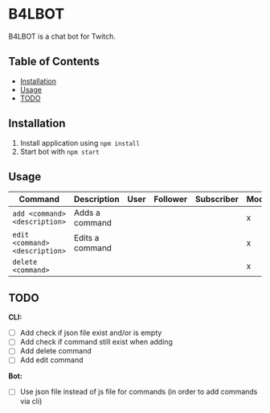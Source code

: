 # B4LBOT

B4LBOT is a chat bot for Twitch.

## Table of Contents

- [Installation](#installation)
- [Usage](#usage)
- [TODO](#todo)

## Installation

1. Install application using `npm install`
2. Start bot with `npm start`

## Usage

| Command                        | Description     | User | Follower | Subscriber | Mod | Streamer |
| ------------------------------ | --------------- | ---- | -------- | ---------- | --- | -------- |
| `add <command> <description>`  | Adds a command  |      |          |            | x   | x        |
| `edit <command> <description>` | Edits a command |      |          |            | x   | x        |
| `delete <command>`             |                 |      |          |            | x   | x        |

## TODO

**CLI:**

- [ ] Add check if json file exist and/or is empty
- [ ] Add check if command still exist when adding
- [ ] Add delete command
- [ ] Add edit command

**Bot:**

- [ ] Use json file instead of js file for commands (in order to add commands via cli)
